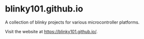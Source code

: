 # blinky101.github.io

A collection of blinky projects for various microcontroller platforms.

Visit the website at https://blinky101.github.io/.
